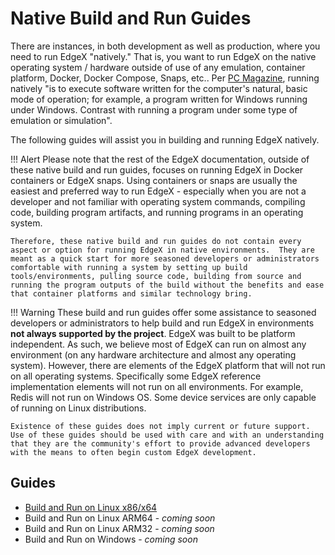 # Native Build and Run Guides

There are instances, in both development as well as production, where you need to run EdgeX "natively."  That is, you want to run EdgeX on the native operating system / hardware outside of use of any emulation, container platform, Docker, Docker Compose, Snaps, etc..  Per [PC Magazine](https://www.pcmag.com/encyclopedia/term/run-native), running natively "is to execute software written for the computer's natural, basic mode of operation; for example, a program written for Windows running under Windows. Contrast with running a program under some type of emulation or simulation".

The following guides will assist you in building and running EdgeX natively.

!!! Alert
    Please note that the rest of the EdgeX documentation, outside of these native build and run guides, focuses on running EdgeX in Docker containers or EdgeX snaps.  Using containers or snaps are usually the easiest and preferred way to run EdgeX - especially when you are not a developer and not familiar with operating system commands, compiling code, building program artifacts, and running programs in an operating system.  
    
    Therefore, these native build and run guides do not contain every aspect or option for running EdgeX in native environments.  They are meant as a quick start for more seasoned developers or administrators comfortable with running a system by setting up build tools/environments, pulling source code, building from source and running the program outputs of the build without the benefits and ease that container platforms and similar technology bring.

!!! Warning
    These build and run guides offer some assistance to seasoned developers or administrators to help build and run EdgeX in environments **not always supported by the project**.  EdgeX was built to be platform independent.  As such, we believe most of EdgeX can run on almost any environment (on any hardware architecture and almost any operating system).  However, there are elements of the EdgeX platform that will not run on all operating systems.  Specifically some EdgeX reference implementation elements will not run on all environments.  For example, Redis will not run on Windows OS.  Some device services are only capable of running on Linux distributions.
    
    Existence of these guides does not imply current or future support.  Use of these guides should be used with care and with an understanding that they are the community's effort to provide advanced developers with the means to often begin custom EdgeX development.

## Guides

- [Build and Run on Linux x86/x64](./native/Ch-BuildRunOnLinuxDistro.md)
- Build and Run on Linux ARM64 - *coming soon*
- Build and Run on Linux ARM32 - *coming soon*
- Build and Run on Windows - *coming soon*